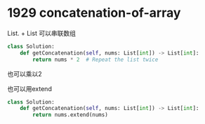 # 1929 concatenation-of-array

List. + List 可以串联数组

```python
class Solution:
    def getConcatenation(self, nums: List[int]) -> List[int]:
        return nums * 2  # Repeat the list twice
```

也可以乘以2

也可以用extend

```python
class Solution:
    def getConcatenation(self, nums: List[int]) -> List[int]:
        return nums.extend(nums)
```